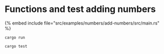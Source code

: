 # Functions and test adding numbers


{% embed include file="src/examples/numbers/add-numbers/src/main.rs" %}

```
cargo run
```

```
cargo test
```



